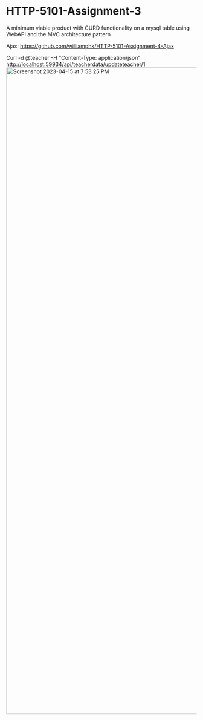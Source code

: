 # HTTP-5101-Assignment-3
A minimum viable product with CURD functionality on a mysql table using WebAPI and the MVC architecture pattern

Ajax: https://github.com/williamphk/HTTP-5101-Assignment-4-Ajax

Curl -d @teacher -H "Content-Type: application/json" http://localhost:59934/api/teacherdata/updateteacher/1
<img width="1710" alt="Screenshot 2023-04-15 at 7 53 25 PM" src="https://user-images.githubusercontent.com/65807958/232258899-a95ff370-6700-412e-a9ee-a90dab1c4e6d.png">
